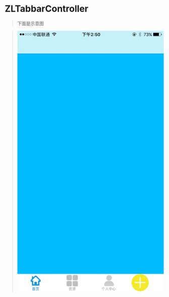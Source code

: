 # ZLTabbarController

> 下面是示意图

> ![](https://github.com/ZYiDa/ZLTabbarController/raw/master/lALPACOG82h0uBDNCKDNBNo_1242_2208.png_620x10000q90g.jpg) 
